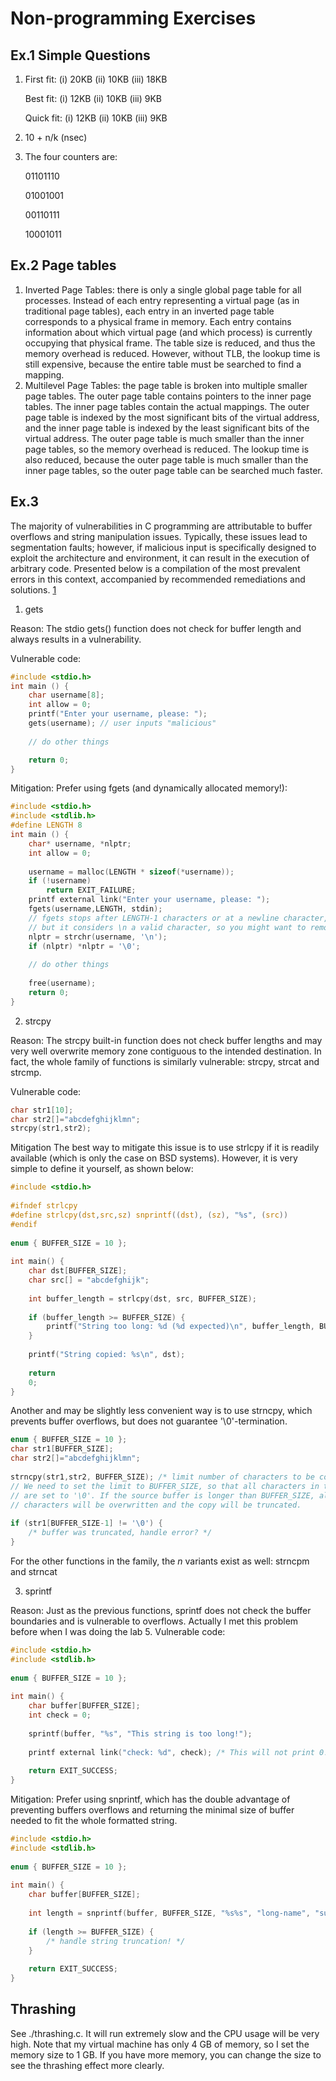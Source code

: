 # Non-programming Exercises

## Ex.1 Simple Questions

1. 
    First fit: 
        (i) 20KB 
        (ii) 10KB
        (iii) 18KB

    Best fit:
        (i) 12KB
        (ii) 10KB
        (iii) 9KB

    Quick fit:
        (i) 12KB
        (ii) 10KB
        (iii) 9KB

2. 10 + n/k (nsec)

3. The four counters are:

    01101110

    01001001
    
    00110111
    
    10001011

## Ex.2 Page tables

1. Inverted Page Tables: there is only a single global page table for all processes. Instead of each entry representing a virtual page (as in traditional page tables), each entry in an inverted page table corresponds to a physical frame in memory. Each entry contains information about which virtual page (and which process) is currently occupying that physical frame. The table size is reduced, and thus the memory overhead is reduced. However, without TLB, the lookup time is still expensive, because the entire table must be searched to find a mapping.
2. Multilevel Page Tables: the page table is broken into multiple smaller page tables. The outer page table contains pointers to the inner page tables. The inner page tables contain the actual mappings. The outer page table is indexed by the most significant bits of the virtual address, and the inner page table is indexed by the least significant bits of the virtual address. The outer page table is much smaller than the inner page tables, so the memory overhead is reduced. The lookup time is also reduced, because the outer page table is much smaller than the inner page tables, so the outer page table can be searched much faster.

## Ex.3

The majority of vulnerabilities in C programming are attributable to buffer overflows and string manipulation issues. Typically, these issues lead to segmentation faults; however, if malicious input is specifically designed to exploit the architecture and environment, it can result in the execution of arbitrary code. Presented below is a compilation of the most prevalent errors in this context, accompanied by recommended remediations and solutions. [1](https://security.web.cern.ch/recommendations/en/codetools/c.shtml)

1. gets

Reason: The stdio gets() function does not check for buffer length and always results in a vulnerability.

Vulnerable code:
```C
#include <stdio.h>
int main () {
    char username[8];
    int allow = 0;
    printf("Enter your username, please: ");
    gets(username); // user inputs "malicious"
    
    // do other things

    return 0;
}
```
Mitigation: Prefer using fgets (and dynamically allocated memory!):
```C
#include <stdio.h>
#include <stdlib.h>
#define LENGTH 8
int main () {
    char* username, *nlptr;
    int allow = 0;
 
    username = malloc(LENGTH * sizeof(*username));
    if (!username)
        return EXIT_FAILURE;
    printf external link("Enter your username, please: ");
    fgets(username,LENGTH, stdin);
    // fgets stops after LENGTH-1 characters or at a newline character, which ever comes first.
    // but it considers \n a valid character, so you might want to remove it:
    nlptr = strchr(username, '\n');
    if (nlptr) *nlptr = '\0';
    
    // do other things
 
    free(username);
    return 0;
}
```
2. strcpy

Reason: The strcpy built-in function does not check buffer lengths and may very well overwrite memory zone contiguous to the intended destination. In fact, the whole family of functions is similarly vulnerable: strcpy, strcat and strcmp.

Vulnerable code:
```C
char str1[10];
char str2[]="abcdefghijklmn";
strcpy(str1,str2);
```
Mitigation
The best way to mitigate this issue is to use strlcpy if it is readily available (which is only the case on BSD systems). However, it is very simple to define it yourself, as shown below:
```C
#include <stdio.h>
 
#ifndef strlcpy
#define strlcpy(dst,src,sz) snprintf((dst), (sz), "%s", (src))
#endif
 
enum { BUFFER_SIZE = 10 };
 
int main() {
    char dst[BUFFER_SIZE];
    char src[] = "abcdefghijk";
 
    int buffer_length = strlcpy(dst, src, BUFFER_SIZE);
 
    if (buffer_length >= BUFFER_SIZE) {
        printf("String too long: %d (%d expected)\n", buffer_length, BUFFER_SIZE-1);
    }
 
    printf("String copied: %s\n", dst);
 
    return 
    0;
}
```
Another and may be slightly less convenient way is to use strncpy, which prevents buffer overflows, but does not guarantee '\0'-termination.
```C
enum { BUFFER_SIZE = 10 };
char str1[BUFFER_SIZE];
char str2[]="abcdefghijklmn";
 
strncpy(str1,str2, BUFFER_SIZE); /* limit number of characters to be copied */
// We need to set the limit to BUFFER_SIZE, so that all characters in the buffer
// are set to '\0'. If the source buffer is longer than BUFFER_SIZE, all the '\0'
// characters will be overwritten and the copy will be truncated.
 
if (str1[BUFFER_SIZE-1] != '\0') {
    /* buffer was truncated, handle error? */
}
```
For the other functions in the family, the *n* variants exist as well: strncpm and strncat

3. sprintf

Reason: Just as the previous functions, sprintf does not check the buffer boundaries and is vulnerable to overflows. Actually I met this problem before when I was doing the lab 5.
Vulnerable code:
```C
#include <stdio.h>
#include <stdlib.h>
 
enum { BUFFER_SIZE = 10 };
 
int main() {
    char buffer[BUFFER_SIZE];
    int check = 0;
 
    sprintf(buffer, "%s", "This string is too long!");
 
    printf external link("check: %d", check); /* This will not print 0! */
 
    return EXIT_SUCCESS;
}
```
Mitigation: Prefer using snprintf, which has the double advantage of preventing buffers overflows and returning the minimal size of buffer needed to fit the whole formatted string.
```C
#include <stdio.h>
#include <stdlib.h>
 
enum { BUFFER_SIZE = 10 };
 
int main() {
    char buffer[BUFFER_SIZE];
 
    int length = snprintf(buffer, BUFFER_SIZE, "%s%s", "long-name", "suffix");
 
    if (length >= BUFFER_SIZE) {
        /* handle string truncation! */
    }
 
    return EXIT_SUCCESS;
}
```

## Thrashing
See ./thrashing.c. It will run extremely slow and the CPU usage will be very high. Note that my virtual machine has only 4 GB of memory, so I set the memory size to 1 GB. If you have more memory, you can change the size to see the thrashing effect more clearly.
